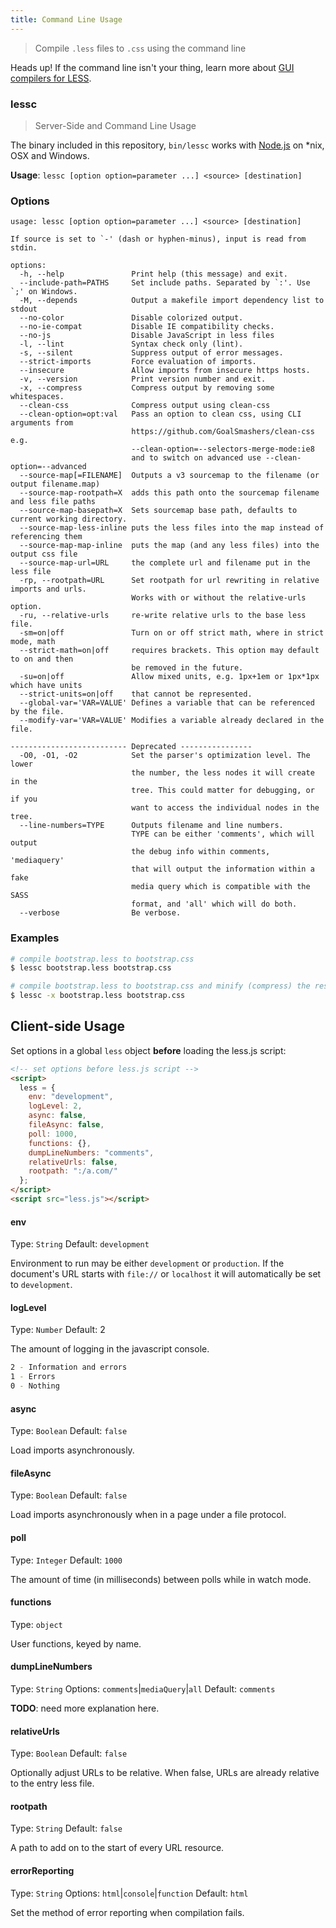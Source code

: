```yaml
---
title: Command Line Usage
---
```


> Compile `.less` files to `.css` using the command line

<span class="warning">Heads up! If the command line isn't your thing, learn more about [GUI compilers for LESS](#).</span>

### lessc

> Server-Side and Command Line Usage

The binary included in this repository, `bin/lessc` works with [Node.js](http://nodejs.org/) on *nix, OSX and Windows.

**Usage**: `lessc [option option=parameter ...] <source> [destination]`

### Options

```
usage: lessc [option option=parameter ...] <source> [destination]

If source is set to `-' (dash or hyphen-minus), input is read from stdin.

options:
  -h, --help               Print help (this message) and exit.
  --include-path=PATHS     Set include paths. Separated by `:'. Use `;' on Windows.
  -M, --depends            Output a makefile import dependency list to stdout
  --no-color               Disable colorized output.
  --no-ie-compat           Disable IE compatibility checks.
  --no-js                  Disable JavaScript in less files
  -l, --lint               Syntax check only (lint).
  -s, --silent             Suppress output of error messages.
  --strict-imports         Force evaluation of imports.
  --insecure               Allow imports from insecure https hosts.
  -v, --version            Print version number and exit.
  -x, --compress           Compress output by removing some whitespaces.
  --clean-css              Compress output using clean-css
  --clean-option=opt:val   Pass an option to clean css, using CLI arguments from
                           https://github.com/GoalSmashers/clean-css e.g.
                           --clean-option=--selectors-merge-mode:ie8
                           and to switch on advanced use --clean-option=--advanced
  --source-map[=FILENAME]  Outputs a v3 sourcemap to the filename (or output filename.map)
  --source-map-rootpath=X  adds this path onto the sourcemap filename and less file paths
  --source-map-basepath=X  Sets sourcemap base path, defaults to current working directory.
  --source-map-less-inline puts the less files into the map instead of referencing them
  --source-map-map-inline  puts the map (and any less files) into the output css file
  --source-map-url=URL     the complete url and filename put in the less file
  -rp, --rootpath=URL      Set rootpath for url rewriting in relative imports and urls.
                           Works with or without the relative-urls option.
  -ru, --relative-urls     re-write relative urls to the base less file.
  -sm=on|off               Turn on or off strict math, where in strict mode, math
  --strict-math=on|off     requires brackets. This option may default to on and then
                           be removed in the future.
  -su=on|off               Allow mixed units, e.g. 1px+1em or 1px*1px which have units
  --strict-units=on|off    that cannot be represented.
  --global-var='VAR=VALUE' Defines a variable that can be referenced by the file.
  --modify-var='VAR=VALUE' Modifies a variable already declared in the file.

-------------------------- Deprecated ----------------
  -O0, -O1, -O2            Set the parser's optimization level. The lower
                           the number, the less nodes it will create in the
                           tree. This could matter for debugging, or if you
                           want to access the individual nodes in the tree.
  --line-numbers=TYPE      Outputs filename and line numbers.
                           TYPE can be either 'comments', which will output
                           the debug info within comments, 'mediaquery'
                           that will output the information within a fake
                           media query which is compatible with the SASS
                           format, and 'all' which will do both.
  --verbose                Be verbose.
```

### Examples

```bash
# compile bootstrap.less to bootstrap.css
$ lessc bootstrap.less bootstrap.css

# compile bootstrap.less to bootstrap.css and minify (compress) the result
$ lessc -x bootstrap.less bootstrap.css
```

## Client-side Usage

Set options in a global `less` object **before** loading the less.js script:
``` html
<!-- set options before less.js script -->
<script>
  less = {
    env: "development",
    logLevel: 2,
    async: false,
    fileAsync: false,
    poll: 1000,
    functions: {},
    dumpLineNumbers: "comments",
    relativeUrls: false,
    rootpath: ":/a.com/"
  };
</script>
<script src="less.js"></script>
```

#### env
Type: `String`
Default: `development`

Environment to run may be either `development` or `production`. If the document's URL starts with `file://` or `localhost` it will automatically be set to `development`.

#### logLevel
Type: `Number`
Default: 2

The amount of logging in the javascript console.

```bash
2 - Information and errors
1 - Errors
0 - Nothing
```

#### async
Type: `Boolean`
Default: `false`

Load imports asynchronously.

#### fileAsync
Type: `Boolean`
Default: `false`

Load imports asynchronously when in a page under a file protocol.

#### poll
Type: `Integer`
Default: `1000`

The amount of time (in milliseconds) between polls while in watch mode.

#### functions
Type: `object`

User functions, keyed by name.

#### dumpLineNumbers
Type: `String`
Options: `comments`|`mediaQuery`|`all`
Default: `comments`

**TODO**: need more explanation here.

#### relativeUrls
Type: `Boolean`
Default: `false`

Optionally adjust URLs to be relative. When false, URLs are already relative to the entry less file.

#### rootpath
Type: `String`
Default: `false`

A path to add on to the start of every URL resource.

#### errorReporting
Type: `String`
Options: `html`|`console`|`function`
Default: `html`

Set the method of error reporting when compilation fails.
